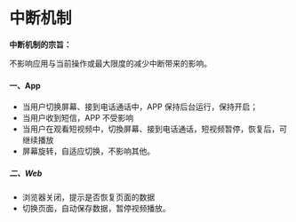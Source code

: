 # 中断机制

**中断机制的宗旨：**

不影响应用与当前操作或最大限度的减少中断带来的影响。

#### 一、App

* 当用户切换屏幕、接到电话通话中，APP 保持后台运行，保持开启；
* 当用户收到短信，APP 不受影响
* 当用户在观看短视频中，切換屏幕、接到电话通话，短视频暂停，恢复后，可继续播放
* 屏幕旋转，自适应切换，不影响其他。

##### 二、Web

* 浏览器关闭，提示是否恢复页面的数据
* 切换页面，自动保存数据，暂停视频播放。



